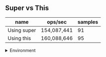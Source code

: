 ## Super vs This

|name|ops/sec|samples|
|-|-|-|
|Using super|154,087,441|91|
|Using this|160,088,646|95|


<details>
<summary>Environment</summary>

* __Machine:__ linux x64 | 4 vCPUs | 7.6GB Mem
* __Run:__ Wed Nov 08 2023 00:06:47 GMT+0000 (Coordinated Universal Time)
</details>

<!--
{"environment":{"platform":"linux","arch":"x64","cpus":4,"totalMemory":7.6085662841796875},"benchmarks":[{"name":"Using super","opsSec":154087440.65997052,"samples":6},{"name":"Using this","opsSec":160088646.28422323,"samples":6}]}-->
